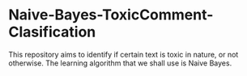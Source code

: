 # Naive-Bayes-ToxicComment-Clasification
This repository aims to identify if certain text is toxic in nature, or not otherwise. The learning algorithm that we shall use is Naive Bayes.
